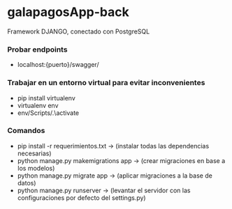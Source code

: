 # galapagosApp-back
Framework DJANGO, conectado con PostgreSQL

### Probar endpoints
- localhost:{puerto}/swagger/


### Trabajar en un entorno virtual para evitar inconvenientes
- pip install virtualenv
- virtualenv env
- env/Scripts/.\activate

### Comandos 
- pip install -r requerimientos.txt -> (instalar todas las dependencias necesarias)
- python manage.py makemigrations app -> (crear migraciones en base a los modelos)
- python manage.py migrate app -> (aplicar migraciones a la base de datos)
- python manage.py runserver -> (levantar el servidor con las configuraciones por defecto del settings.py)
